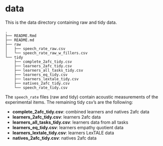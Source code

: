 
# data

This is the data directory containing raw and tidy data.

    .
    ├── README.Rmd
    ├── README.md
    ├── raw
    │   ├── speech_rate_raw.csv
    │   └── speech_rate_raw_w_fillers.csv
    └── tidy
        ├── complete_2afc_tidy.csv
        ├── learners_2afc_tidy.csv
        ├── learners_all_tasks_tidy.csv
        ├── learners_eq_tidy.csv
        ├── learners_lextale_tidy.csv
        ├── natives_2afc_tidy.csv
        └── speech_rate_tidy.csv

The `speech_rate` files (raw and tidy) contain acoustic measurements of
the experimental items. The remaining tidy csv’s are the following:

-   **complete\_2afc\_tidy.csv**: combined learners and natives 2afc
    data
-   **learners\_2afc\_tidy.csv**: learners 2afc data
-   **learners\_all\_tasks\_tidy.csv**: learners data from all tasks
-   **learners\_eq\_tidy.csv**: learners empathy quotient data
-   **learners\_lextale\_tidy.csv**: learners LexTALE data
-   **natives\_2afc\_tidy.csv**: natives 2afc data
